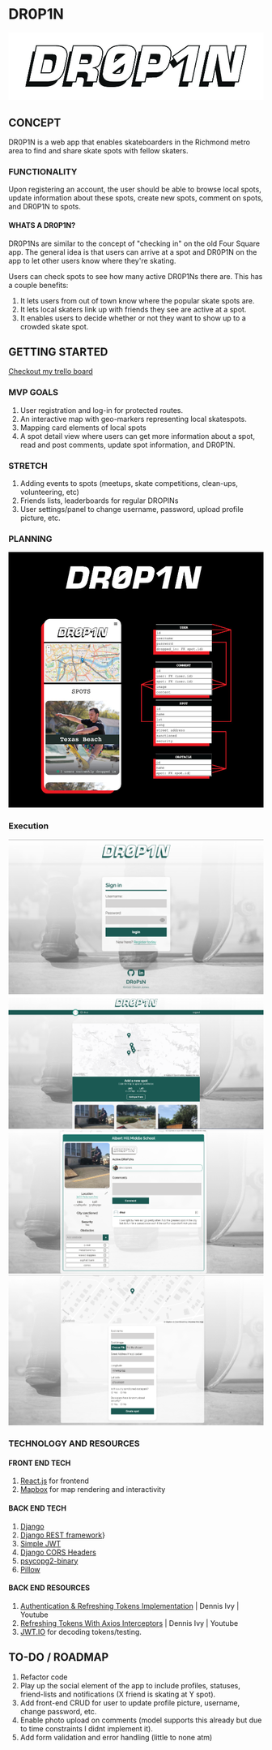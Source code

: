 # DR0P1N

![DR0P1N LOGO](./readMeAssets/dropinlogo.jpg)

## CONCEPT

DR0P1N is a web app that enables skateboarders in the Richmond metro area to find and share skate spots with fellow skaters.

### FUNCTIONALITY

Upon registering an account, the user should be able to browse local spots, update information about these spots, create new spots, comment on spots, and DR0P1N to spots.

#### WHATS A DR0P1N?

DR0P1Ns are similar to the concept of "checking in" on the old Four Square app. The general idea is that users can arrive at a spot and DR0P1N on the app to let other users know where they're skating.

Users can check spots to see how many active DR0P1Ns there are. This has a couple benefits:

1. It lets users from out of town know where the popular skate spots are.
2. It lets local skaters link up with friends they see are active at a spot.
3. It enables users to decide whether or not they want to show up to a crowded skate spot.

## GETTING STARTED

[Checkout my trello board](https://trello.com/b/V4GlD6DK/dr0p1n)

### MVP GOALS

1. User registration and log-in for protected routes.
2. An interactive map with geo-markers representing local skatespots.
3. Mapping card elements of local spots
4. A spot detail view where users can get more information about a spot, read and post comments, update spot information, and DR0P1N.

### STRETCH

1. Adding events to spots (meetups, skate competitions, clean-ups, volunteering, etc)
2. Friends lists, leaderboards for regular DROPINs
3. User settings/panel to change username, password, upload profile picture, etc.

### PLANNING

![DR0P1N ERD AND WIREFRAME](./readMeAssets/dr0p1n_ERD_wireframe.jpg)

### Execution

![DR0P1N Login page](./readMeAssets/login.png)
![DR0P1N home page](./readMeAssets/home.png)
![DR0P1N spot detail page](./readMeAssets/spotdetail.png)
![DR0P1N home page](./readMeAssets/addspot.png)

### TECHNOLOGY AND RESOURCES

#### FRONT END TECH
1. [React.js](https://beta.reactjs.org/) for frontend
2. [Mapbox](https://docs.mapbox.com/) for map rendering and interactivity

#### BACK END TECH
1. [Django](https://docs.djangoproject.com/en/4.1/)
2. [Django REST framework](https://www.django-rest-framework.org/)}
3. [Simple JWT](https://django-rest-framework-simplejwt.readthedocs.io/en/latest/index.html)
4. [Django CORS Headers](https://pypi.org/project/django-cors-headers/)
5. [psycopg2-binary](https://pypi.org/project/psycopg2-binary/)
6. [Pillow](https://pillow.readthedocs.io/en/stable/installation.html)

#### BACK END RESOURCES
1. [Authentication & Refreshing Tokens Implementation](https://youtu.be/xjMP0hspNLE) | Dennis Ivy | Youtube
2. [Refreshing Tokens With Axios Interceptors](https://youtu.be/16-1mTdGBoM) | Dennis Ivy | Youtube
3. [JWT.IO](https://jwt.io/) for decoding tokens/testing.

## TO-DO / ROADMAP

1. Refactor code
2. Play up the social element of the app to include profiles, statuses, friend-lists and notifications (X friend is skating at Y spot).
3. Add front-end CRUD for user to update profile picture, username, change password, etc.
4. Enable photo upload on comments (model supports this already but due to time constraints I didnt implement it).
5. Add form validation and error handling (little to none atm)

